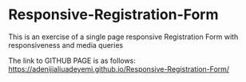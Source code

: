 # Responsive-Registration-Form
This is an exercise of a single page responsive Registration Form with responsiveness and media queries

The link to GITHUB PAGE is as follows:
https://adenijialiuadeyemi.github.io/Responsive-Registration-Form/


